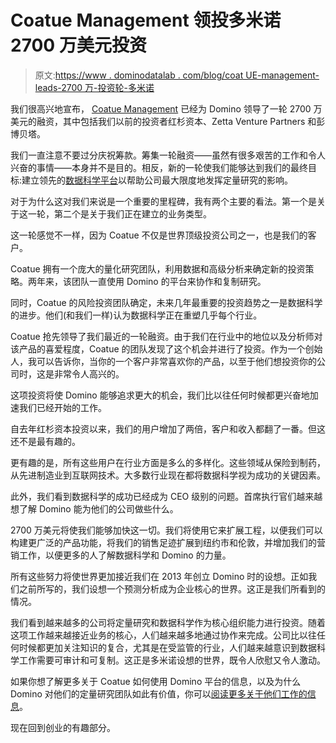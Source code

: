 # Coatue Management 领投多米诺 2700 万美元投资

> 原文:[https://www . dominodatalab . com/blog/coat UE-management-leads-2700 万-投资轮-多米诺](https://www.dominodatalab.com/blog/coatue-management-leads-27-million-investment-round-domino)

我们很高兴地宣布， [Coatue Management](https://www.coatue.com/) 已经为 Domino 领导了一轮 2700 万美元的融资，其中包括我们以前的投资者红杉资本、Zetta Venture Partners 和彭博贝塔。

我们一直注意不要过分庆祝筹款。筹集一轮融资——虽然有很多艰苦的工作和令人兴奋的事情——本身并不是目的。相反，新的一轮使我们能够达到我们的最终目标:建立领先的[数据科学平台](//blog.dominodatalab.com/what-is-a-data-science-platform/)以帮助公司最大限度地发挥定量研究的影响。

对于为什么这对我们来说是一个重要的里程碑，我有两个主要的看法。第一个是关于这一轮，第二个是关于我们正在建立的业务类型。

这一轮感觉不一样，因为 Coatue 不仅是世界顶级投资公司之一，也是我们的客户。

Coatue 拥有一个庞大的量化研究团队，利用数据和高级分析来确定新的投资策略。两年来，该团队一直使用 Domino 的平台来协作和复制研究。

同时，Coatue 的风险投资团队确定，未来几年最重要的投资趋势之一是数据科学的进步。他们(和我们一样)认为数据科学正在重塑几乎每个行业。

Coatue 抢先领导了我们最近的一轮融资。由于我们在行业中的地位以及分析师对该产品的喜爱程度，Coatue 的团队发现了这个机会并进行了投资。作为一个创始人，我可以告诉你，当你的一个客户非常喜欢你的产品，以至于他们想投资你的公司时，这是非常令人高兴的。

这项投资将使 Domino 能够追求更大的机会，我们比以往任何时候都更兴奋地加速我们已经开始的工作。

自去年红杉资本投资以来，我们的用户增加了两倍，客户和收入都翻了一番。但这还不是最有趣的。

更有趣的是，所有这些用户在行业方面是多么的多样化。这些领域从保险到制药，从先进制造业到互联网技术。大多数行业现在都将数据科学视为成功的关键因素。

此外，我们看到数据科学的成功已经成为 CEO 级别的问题。首席执行官们越来越想了解 Domino 能为他们的公司做些什么。

2700 万美元将使我们能够加快这一切。我们将使用它来扩展工程，以便我们可以构建更广泛的产品功能，将我们的销售足迹扩展到纽约市和伦敦，并增加我们的营销工作，以便更多的人了解数据科学和 Domino 的力量。

所有这些努力将使世界更加接近我们在 2013 年创立 Domino 时的设想。正如我们之前所写的，我们设想一个预测分析成为企业核心的世界。这正是我们所看到的情况。

我们看到越来越多的公司将定量研究和数据科学作为核心组织能力进行投资。随着这项工作越来越接近业务的核心，人们越来越多地通过协作来完成。公司比以往任何时候都更加关注知识的复合，尤其是在受监管的行业，人们越来越意识到数据科学工作需要可审计和可复制。这正是多米诺设想的世界，既令人欣慰又令人激动。

如果你想了解更多关于 Coatue 如何使用 Domino 平台的信息，以及为什么 Domino 对他们的定量研究团队如此有价值，你可以[阅读更多关于他们工作的信息](https://www.dominodatalab.com/customers/coatue?utm_source=blog&utm_medium=post&utm_campaign=coatue-management-leads-27-million-investment-round-domino)。

现在回到创业的有趣部分。